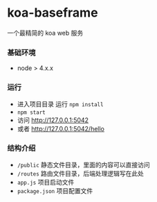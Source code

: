 # koa-baseframe
一个最精简的 koa web 服务

### 基础环境  
- node > 4.x.x

### 运行  
- 进入项目目录 运行 `npm install`
- `npm start`
- 访问 http://127.0.0.1:5042
- 或者 http://127.0.0.1:5042/hello

### 结构介绍  
- `/public` 静态文件目录，里面的内容可以直接访问  
- `/routes` 路由文件目录，后端处理逻辑写在此处  
- `app.js`  项目启动文件  
- `package.json` 项目配置文件 

